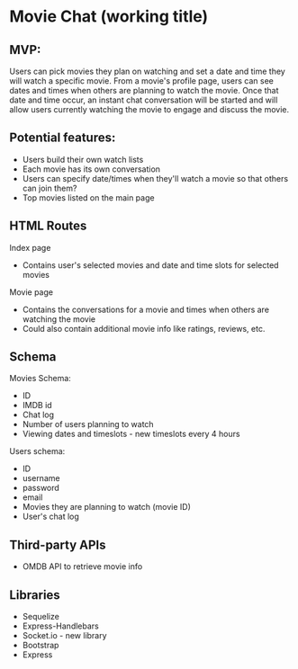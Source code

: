 # Movie Chat (working title)

## MVP:

Users can pick movies they plan on watching and set a date and time they will watch a specific movie. From a movie's profile page, users can see dates and times when others are planning to watch the movie. Once that date and time occur, an instant chat conversation will be started and will allow users currently watching the movie to engage and discuss the movie.

## Potential features:
* Users build their own watch lists
* Each movie has its own conversation
* Users can specify date/times when they'll watch a movie so that others can join them?
* Top movies listed on the main page

## HTML Routes

Index page
* Contains user's selected movies and date and time slots for selected movies

Movie page
* Contains the conversations for a movie and times when others are watching the movie
* Could also contain additional movie info like ratings, reviews, etc.

## Schema

Movies Schema:
* ID
* IMDB id
* Chat log
* Number of users planning to watch
* Viewing dates and timeslots - new timeslots every 4 hours

Users schema:
* ID
* username
* password
* email
* Movies they are planning to watch (movie ID)
* User's chat log

## Third-party APIs
* OMDB API to retrieve movie info

## Libraries
* Sequelize
* Express-Handlebars
* Socket.io - new library
* Bootstrap
* Express

